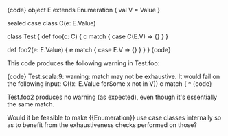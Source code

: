 {code}
object E extends Enumeration {
  val V = Value
}

sealed case class C(e: E.Value)

class Test {
  def foo(c: C) {
    c match {
      case C(E.V) => {}
    }
  }

  def foo2(e: E.Value) {
    e match {
      case E.V => {}
    }
  }
}
{code}

This code produces the following warning in Test.foo:

{code}
Test.scala:9: warning: match may not be exhaustive.
It would fail on the following input: C((x: E.Value forSome x not in V))
    c match {
    ^
{code}

Test.foo2 produces no warning (as expected), even though it's essentially the same match.

Would it be feasible to make {{Enumeration}} use case classes internally so as to benefit from the exhaustiveness checks performed on those?
